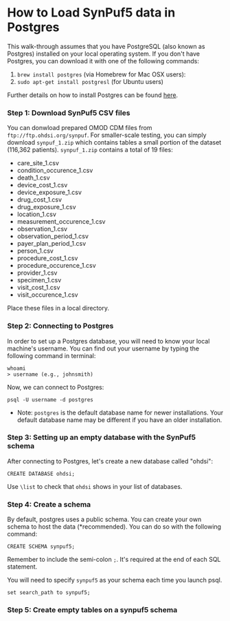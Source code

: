 # How to Load SynPuf5 data in Postgres

This walk-through assumes that you have PostgreSQL (also known as Postgres) installed on your local operating system. If you don't have Postgres, you can download it with one of the following commands:

1. `brew install postgres` (via Homebrew for Mac OSX users): 
2. `sudo apt-get install postgresl` (for Ubuntu users)

Further details on how to install Postgres can be found [here](http://www.postgresql.org/download/).

### Step 1: Download SynPuf5 CSV files

You can donwload prepared OMOD CDM files from `ftp://ftp.ohdsi.org/synpuf`. For smaller-scale testing, you can simply download `synpuf_1.zip` which contains tables a small portion of the dataset (116,362 patients). `synpuf_1.zip` contains a total of 19 files:

- care_site_1.csv
- condition_occurence_1.csv
- death_1.csv
- device_cost_1.csv
- device_exposure_1.csv
- drug_cost_1.csv
- drug_exposure_1.csv
- location_1.csv
- measurement_occurence_1.csv
- observation_1.csv
- observation_period_1.csv
- payer_plan_period_1.csv
- person_1.csv
- procedure_cost_1.csv
- procedure_occurence_1.csv
- provider_1.csv
- specimen_1.csv
- visit_cost_1.csv
- visit_occurence_1.csv

Place these files in a local directory. 

### Step 2: Connecting to Postgres

In order to set up a Postgres database, you will need to know your local machine's username. You can find out your username by typing the following command in terminal:

```
whoami
> username (e.g., johnsmith)
```

Now, we can connect to Postgres:

```
psql -U username -d postgres
```

* Note: `postgres` is the default database name for newer installations. Your default database name may be different if you have an older installation.

### Step 3: Setting up an empty database with the SynPuf5 schema

After connecting to Postgres, let's create a new database called "ohdsi":

```
CREATE DATABASE ohdsi;
```

Use `\list` to check that `ohdsi` shows in your list of databases.

### Step 4: Create a schema

By default, postgres uses a public schema. You can create your own schema to host the data (*recommended). You can do so with the following command:

```
CREATE SCHEMA synpuf5;
```

Remember to include the semi-colon `;`. It's required at the end of each SQL statement.

You will need to specify `synpuf5` as your schema each time you launch psql. 

```
set search_path to synpuf5;
```

### Step 5: Create empty tables on a synpuf5 schema

